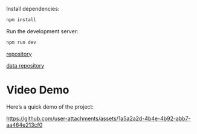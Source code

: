 Install dependencies:

```bash
npm install
```

Run the development server:

```bash
npm run dev
```

[repository](https://github.com/GabrielWilliamson/nic-departments-otp-input)

[data repository](https://github.com/GabrielWilliamson/Departamentos-de-Nic)



# Video Demo
Here’s a quick demo of the project:






https://github.com/user-attachments/assets/1a5a2a2d-4b4e-4b92-abb7-aa464e213cf0




